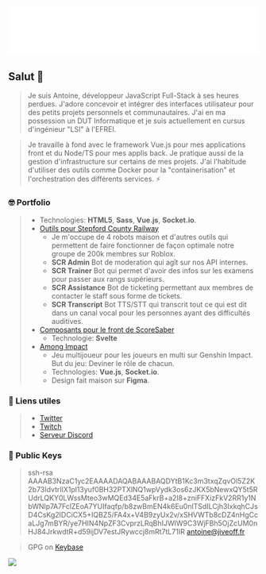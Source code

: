 ![Metrics](https://github.com/JiveOff/JiveOff/raw/main/github-metrics.svg)

## Salut 👋

> Je suis Antoine, développeur JavaScript Full-Stack à ses heures perdues. J'adore concevoir et intégrer des interfaces utilisateur pour des petits projets personnels et communautaires. J'ai en ma possession un DUT Informatique et je suis actuellement en cursus d'ingénieur "LSI" à l'EFREI.

> Je travaille à fond avec le framework Vue.js pour mes applications front et du Node/TS pour mes applis back. Je pratique aussi de la gestion d'infrastructure sur certains de mes projets. J'ai l'habitude d'utiliser des outils comme Docker pour la "containerisation" et l'orchestration des différents services. ⚡

### 🤓 Portfolio

>   - Technologies: **HTML5**, **Sass**, **Vue.js**, **Socket.io**. 
> - [Outils pour Stepford County Railway](https://discord.gg/scr)
>   - Je m'occupe de 4 robots maison et d'autres outils qui permettent de faire fonctionner de façon optimale notre groupe de 200k membres sur Roblox.
>   -   **SCR Admin** Bot de moderation qui agît sur nos API internes.
>   -   **SCR Trainer** Bot qui permet d'avoir des infos sur les examens pour passer aux rangs supérieurs.
>   -   **SCR Assistance** Bot de ticketing permettant aux membres de contacter le staff sous forme de tickets.
>   -   **SCR Transcript** Bot TTS/STT qui transcrit tout ce qui est dit dans un canal vocal pour les personnes ayant des difficultés auditives.
> - [Composants pour le front de ScoreSaber](https://scoresaber.com)
>   - Technologie: **Svelte**
> - [Among Impact](https://among-impact.jiveoff.fr)
>   - Jeu multijoueur pour les joueurs en multi sur Genshin Impact. But du jeu: Deviner le rôle de chacun.
>   - Technologies: **Vue.js**, **Socket.io**.
>   - Design fait maison sur **Figma**.

### 💬 Liens utiles

> - [Twitter](https://twitter.com/JiveOff)
> - [Twitch](https://twitch.tv/jiveoff)
> - [Serveur Discord](https://discord.jiveoff.fr)

### 🔑 Public Keys

> ssh-rsa AAAAB3NzaC1yc2EAAAADAQABAAABAQDYtB1Kc3m3txqZqvOl5Z2K2b73IdvtrIlX1pl13yuf0BH32PTXlNQ1wpVydk3os6zJKX5bNewxQY5t5RUdrLQKY0LWssMteo3wMQEd34E5aFkrB+a2l8+zniFFXizFkV2RR1y1NbWNlp7A7FclZEoA7YUIfaqfp/b8zwBmEN4k6Eu0nlTSdILCjh3IxkqhCJsD4CsKg2IDCiCX5+IQBZ5/FA4x+V4B9zyUx2v/xSHVWTb8cDZ4nHgCcaLJg7mBYR/ye7HIN4NpZF3CvprzLRqBhIJWIW9C3WjFBh5OjZcUM0nHJ84JrkwdtR+d59ijDV7estJRywccj8mRt7tL71IR antoine@jiveoff.fr

> GPG on [Keybase](https://keybase.io/jiveoff/pgp_keys.asc)

<img src="https://cr-ss-service.azurewebsites.net/api/ScreenShot?widget=summary&username=jiveoff" style="width: 450px">
